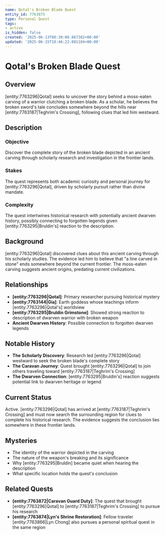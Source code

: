 ```yaml
---
name: Qotal's Broken Blade Quest
entity_id: 7763875
type: Personal Quest
tags:
- active
is_hidden: false
created: '2025-06-13T00:30:00.867302+00:00'
updated: '2025-06-15T18:46:22.081184+00:00'
---
```


# Qotal's Broken Blade Quest

## Overview
[entity:7763296|Qotal] seeks to uncover the story behind a moss-eaten carving of a warrior clutching a broken blade. As a scholar, he believes the broken sword's tale concludes somewhere beyond the hills near [entity:7763187|Teghrim's Crossing], following clues that led him westward.

## Description
### Objective
Discover the complete story of the broken blade depicted in an ancient carving through scholarly research and investigation in the frontier lands.

### Stakes
The quest represents both academic curiosity and personal journey for [entity:7763296|Qotal], driven by scholarly pursuit rather than divine mandate.

### Complexity
The quest intertwines historical research with potentially ancient dwarven history, possibly connecting to forgotten legends given [entity:7763295|Bruldin's] reaction to the description.

## Background
[entity:7763296|Qotal] discovered clues about this ancient carving through his scholarly studies. The evidence led him to believe that "a line carved in stone" ends somewhere beyond the current frontier. The moss-eaten carving suggests ancient origins, predating current civilizations.

## Relationships
- **[entity:7763296|Qotal]**: Primary researcher pursuing historical mystery
- **[entity:7763144|Gia]**: Earth goddess whose teachings inform [entity:7763296|Qotal's] worldview
- **[entity:7763295|Bruldin Grimstone]**: Showed strong reaction to description of dwarven warrior with broken weapon
- **Ancient Dwarven History**: Possible connection to forgotten dwarven legends

## Notable History
- **The Scholarly Discovery**: Research led [entity:7763296|Qotal] westward to seek the broken blade's complete story
- **The Caravan Journey**: Quest brought [entity:7763296|Qotal] to join others traveling toward [entity:7763187|Teghrim's Crossing]
- **The Dwarven Connection**: [entity:7763295|Bruldin's] reaction suggests potential link to dwarven heritage or legend

## Current Status
Active. [entity:7763296|Qotal] has arrived at [entity:7763187|Teghrim's Crossing] and must now search the surrounding region for clues to complete his historical research. The evidence suggests the conclusion lies somewhere in these frontier lands.

## Mysteries
- The identity of the warrior depicted in the carving
- The nature of the weapon's breaking and its significance
- Why [entity:7763295|Bruldin] became quiet when hearing the description
- What specific location holds the quest's conclusion

## Related Quests
- **[entity:7763872|Caravan Guard Duty]**: The quest that brought [entity:7763296|Qotal] to [entity:7763187|Teghrim's Crossing] to pursue his research
- **[entity:7763874|Lyn's Shrine Restoration]**: Fellow traveler [entity:7763866|Lyn Chong] also pursues a personal spiritual quest in the same region